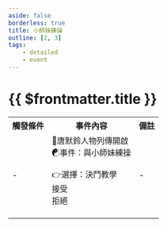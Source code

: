 ```yaml
---
aside: false
borderless: true
title: 小師妹練操
outline: [2, 3]
tags:
    - detailed
    - event
---
```


# {{ $frontmatter.title }}

<Table class="timeline-table">
    <tr class="timeline-header">
        <th>觸發條件</th>
        <th>事件內容</th>
        <th>備註</th>
    </tr>
	<tr>
		<td>-</td>
		<td>
			📖唐默鈴人物列傳開啟<br>
			<span title="體力+1、心相+50">☯事件：與小師妹練操</span> <br>
			<br>
			👉選擇：決鬥教學 <br>
			<span title="體力+1、輕功+1、心相-15">接受 </span> <br>
			<span title="心相+50">拒絕 </span> <br>
			<br>
		</td>
		<td>-</td>
	</tr>
</table>
